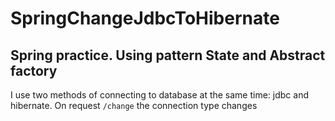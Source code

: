 # SpringChangeJdbcToHibernate
## Spring practice. Using pattern State and Abstract factory
I use two methods of connecting to database at the same time: jdbc and hibernate.
On request `/change` the connection type changes
